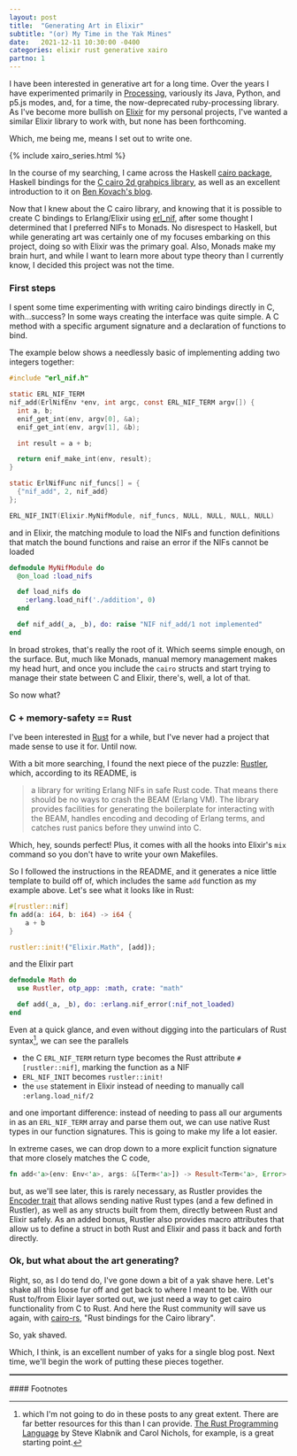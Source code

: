 ```yaml
---
layout: post
title:  "Generating Art in Elixir"
subtitle: "(or) My Time in the Yak Mines"
date:   2021-12-11 10:30:00 -0400
categories: elixir rust generative xairo
partno: 1
---
```


I have been interested in generative art for a long time. Over the years I have experimented primarily in [Processing](https://processing.org), variously its Java, Python, and p5.js modes, and, for a time, the now-deprecated ruby-processing library. As I've become more bullish on [Elixir](https://elixir-lang.org) for my personal projects, I've wanted a similar Elixir library to work with, but none has been forthcoming.

Which, me being me, means I set out to write one.

{% include xairo_series.html %}

In the course of my searching, I came across the Haskell [cairo package](https://hackage.haskell.org/package/cairo), Haskell bindings for the [C cairo 2d grahpics library](https://www.cairographics.org), as well as an excellent introduction to it on [Ben Kovach's blog](https://www.kovach.me/Generating_artwork_with_Haskell.html).

Now that I knew about the C cairo library, and knowing that it is possible to create C bindings to Erlang/Elixir using [erl_nif](https://www.erlang.org/doc/man/erl_nif.html), after some thought I determined that I preferred NIFs to Monads. No disrespect to Haskell, but while generating art was certainly one of my focuses embarking on this project, doing so with Elixir was the primary goal. Also, Monads make my brain hurt, and while I want to learn more about type theory than I currently know, I decided this project was not the time.

### First steps

I spent some time experimenting with writing cairo bindings directly in C, with...success? In some ways creating the interface was quite simple. A C method with a specific argument signature and a declaration of functions to bind.

The example below shows a needlessly basic of implementing adding two integers together:

```c
#include "erl_nif.h"

static ERL_NIF_TERM
nif_add(ErlNifEnv *env, int argc, const ERL_NIF_TERM argv[]) {
  int a, b;
  enif_get_int(env, argv[0], &a);
  enif_get_int(env, argv[1], &b);

  int result = a + b;

  return enif_make_int(env, result);
}

static ErlNifFunc nif_funcs[] = {
  {"nif_add", 2, nif_add}
};

ERL_NIF_INIT(Elixir.MyNifModule, nif_funcs, NULL, NULL, NULL, NULL)
```

and in Elixir, the matching module to load the NIFs and function definitions that match the bound functions and raise an error if the NIFs cannot be loaded

```elixir
defmodule MyNifModule do
  @on_load :load_nifs

  def load_nifs do
    :erlang.load_nif('./addition', 0)
  end

  def nif_add(_a, _b), do: raise "NIF nif_add/1 not implemented"
end
```

In broad strokes, that's really the root of it. Which seems simple enough, on the surface. But, much like Monads, manual memory management makes my head hurt, and once you include the `cairo` structs and start trying to manage their state between C and Elixir, there's, well, a lot of that.

So now what?

### C + memory-safety == Rust

I've been interested in [Rust](https://www.rust-lang.org/) for a while, but I've never had a project that made sense to use it for. Until now.

With a bit more searching, I found the next piece of the puzzle: [Rustler](https://github.com/rusterlium/rustler), which, according to its README, is

> a library for writing Erlang NIFs in safe Rust code. That means there should be no ways to crash the BEAM (Erlang VM). The library provides facilities for generating the boilerplate for interacting with the BEAM, handles encoding and decoding of Erlang terms, and catches rust panics before they unwind into C.

Which, hey, sounds perfect! Plus, it comes with all the hooks into Elixir's `mix` command so you don't have to write your own Makefiles.

So I followed the instructions in the README, and it generates a nice little template to build off of, which includes the same `add` function as my example above. Let's see what it looks like in Rust:

```rust
#[rustler::nif]
fn add(a: i64, b: i64) -> i64 {
    a + b
}

rustler::init!("Elixir.Math", [add]);
```

and the Elixir part

```elixir
defmodule Math do
  use Rustler, otp_app: :math, crate: "math"

  def add(_a, _b), do: :erlang.nif_error(:nif_not_loaded)
end
```

Even at a quick glance, and even without digging into the particulars of Rust syntax[^1], we can see the parallels


* the C `ERL_NIF_TERM` return type becomes the Rust attribute `#[rustler::nif]`, marking the function as a NIF
* `ERL_NIF_INIT` becomes `rustler::init!`
* the `use` statement in Elixir instead of needing to manually call `:erlang.load_nif/2`

and one important difference: instead of needing to pass all our arguments in as an `ERL_NIF_TERM` array and parse them out, we can use native Rust types in our function signatures. This is going to make my life a lot easier.

In extreme cases, we can drop down to a more explicit function signature that more closely matches the C code,

```rust
fn add<'a>(env: Env<'a>, args: &[Term<'a>]) -> Result<Term<'a>, Error>
```

but, as we'll see later, this is rarely necessary, as Rustler provides the [Encoder trait](https://docs.rs/rustler/0.22.2/rustler/types/trait.Encoder.html) that allows sending native Rust types (and a few defined in Rustler), as well as any structs built from them, directly between Rust and Elixir safely. As an added bonus, Rustler also provides macro attributes that allow us to define a struct in both Rust and Elixir and pass it back and forth directly.

### Ok, but what about the art generating?

Right, so, as I do tend do, I've gone down a bit of a yak shave here. Let's shake all this loose fur off and get back to where I meant to be. With our Rust to/from Elixir layer sorted out, we just need a way to get cairo functionality from C to Rust. And here the Rust community will save us again, with [cairo-rs](https://crates.io/crates/cairo-rs), "Rust bindings for the Cairo library".

So, yak shaved.

Which, I think, is an excellent number of yaks for a single blog post. Next time, we'll begin the work of putting these pieces together.

<hr style="border:1px solid #888888;margin-bottom:15px;"/>
#### Footnotes

[^1]: which I'm not going to do in these posts to any great extent. There are far better resources for this than I can provide. [The Rust Programming Language](https://doc.rust-lang.org/book/title-page.html) by Steve Klabnik and Carol Nichols, for example, is a great starting point.

